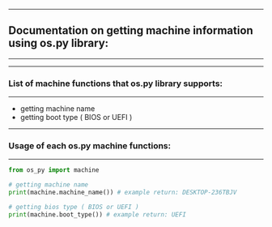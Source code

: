 ------------------------
## Documentation on getting machine information using os.py library:
------------------------

------------------------
### List of machine functions that os.py library supports:
------------------------

* getting machine name
* getting boot type ( BIOS or UEFI )

------------------------
### Usage of each os.py machine functions:
------------------------

```python
from os_py import machine

# getting machine name
print(machine.machine_name()) # example return: DESKTOP-236TBJV

# getting bios type ( BIOS or UEFI )
print(machine.boot_type()) # example return: UEFI
```